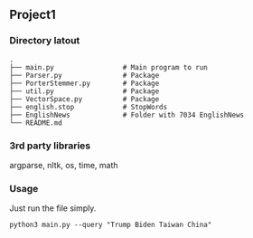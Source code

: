 ## Project1

### Directory latout

    .
    ├── main.py                 # Main program to run
    ├── Parser.py               # Package
    ├── PorterStemmer.py        # Package
    ├── util.py                 # Package
    ├── VectorSpace.py          # Package
    ├── english.stop            # StopWords
    ├── EnglishNews             # Folder with 7034 EnglishNews
    └── README.md

### 3rd party libraries

argparse, nltk, os, time, math

### Usage

Just run the file simply.

```shell
python3 main.py --query "Trump Biden Taiwan China"
```

